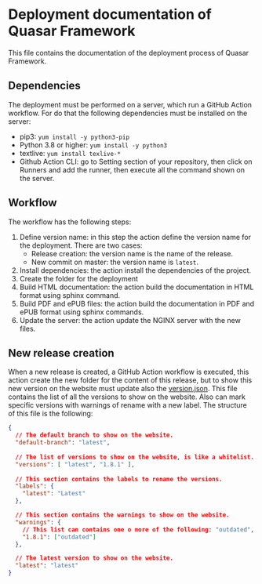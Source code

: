# Deployment documentation of Quasar Framework

This file contains the documentation of the deployment process of Quasar Framework.

## Dependencies

The deployment must be performed on a server, which run a GitHub Action workflow. For do that the following dependencies must be installed on the server:

- pip3: `yum install -y python3-pip`
- Python 3.8 or higher: `yum install -y python3`
- textlive: `yum install texlive-*`
- Github Action CLI: go to Setting section of your repository, then click on Runners and add the runner, then execute all the command shown on the server.

## Workflow

The workflow has the following steps:

1. Define version name: in this step the action define the version name for the deployment. There are two cases:
   - Release creation: the version name is the name of the release.
   - New commit on master: the version name is `latest`.
2. Install dependencies: the action install the dependencies of the project.
3. Create the folder for the deployment
4. Build HTML documentation: the action build the documentation in HTML format using sphinx command.
5. Build PDF and ePUB files: the action build the documentation in PDF and ePUB format using sphinx commands.
6. Update the server: the action update the NGINX server with the new files.

## New release creation

When a new release is created, a GitHub Action workflow is executed, this action create the new folder for the content of this release, but to show this new version on the website must update also the [version.json](./source/_static/versions.json). This file contains the list of all the versions to show on the website. Also can mark specific versions with warnings of rename with a new label. The structure of this file is the following:

```json
{
  // The default branch to show on the website.
  "default-branch": "latest",
  
  // The list of versions to show on the website, is like a whitelist.
  "versions": [ "latest", "1.8.1" ],
  
  // This section contains the labels to rename the versions.
  "labels": {
    "latest": "Latest"
  },

  // This section contains the warnings to show on the website.
  "warnings": {
    // This list can contains one o more of the following: "outdated", "unreleased" and "prereleased".
    "1.8.1": ["outdated"]
  },

  // The latest version to show on the website.
  "latest": "latest"
}
```

